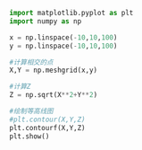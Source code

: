 
<BlogInfo title="13.绘制等高线图" author="白日梦想猿" pv=0 read_times=0 pre_cost_time=0分11秒 category="matplotlib学习" tag_list="['matplotlib学习']" create_time="2020.04.27 15:16:41" update_time="2020.04.27 15:30:20" />

```python
import matplotlib.pyplot as plt
import numpy as np

x = np.linspace(-10,10,100)
y = np.linspace(-10,10,100)

#计算相交的点
X,Y = np.meshgrid(x,y)

#计算Z
Z = np.sqrt(X**2+Y**2)

#绘制等高线图
#plt.contour(X,Y,Z)
plt.contourf(X,Y,Z)
plt.show()
```
